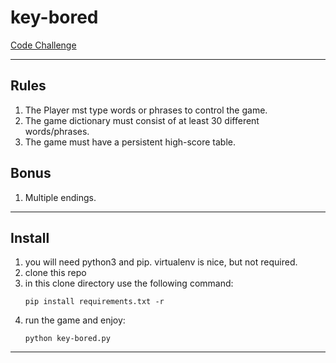 # key-bored
[Code Challenge](http://codechallenge.chryso.net/challenge/3/)

---

## Rules
1. The Player mst type words or phrases to control the game.
2. The game dictionary must consist of at least 30 different words/phrases.
3. The game must have a persistent high-score table.

## Bonus
1. Multiple endings.

---

## Install
1. you will need python3 and pip. virtualenv is nice, but not required.
2. clone this repo
3. in this clone directory use the following command:
   ```
   pip install requirements.txt -r
   ```
4. run the game and enjoy:
   ```
   python key-bored.py
   ```

---